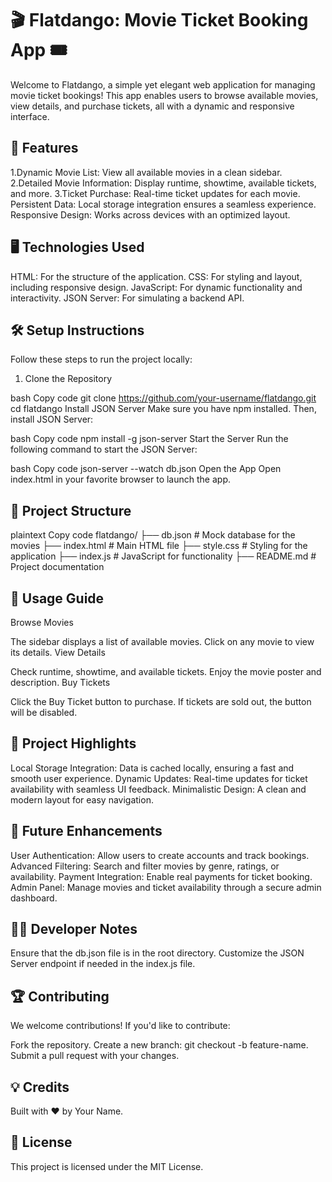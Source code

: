 # 🎬 Flatdango: Movie Ticket Booking App 🎟️
Welcome to Flatdango, a simple yet elegant web application for managing movie ticket bookings! This app enables users to browse available movies, view details, and purchase tickets, all with a dynamic and responsive interface.

 ## 🚀 Features
1.Dynamic Movie List: View all available movies in a clean sidebar.
2.Detailed Movie Information: Display runtime, showtime, available tickets, and more.
3.Ticket Purchase: Real-time ticket updates for each movie.
Persistent Data: Local storage integration ensures a seamless experience.
Responsive Design: Works across devices with an optimized layout.
 ##  🖥️ Technologies Used
HTML: For the structure of the application.
CSS: For styling and layout, including responsive design.
JavaScript: For dynamic functionality and interactivity.
JSON Server: For simulating a backend API.
## 🛠️ Setup Instructions
Follow these steps to run the project locally:

1. Clone the Repository

bash
Copy code
git clone https://github.com/your-username/flatdango.git
cd flatdango
Install JSON Server
Make sure you have npm installed. Then, install JSON Server:

bash
Copy code
npm install -g json-server
Start the Server
Run the following command to start the JSON Server:

bash
Copy code
json-server --watch db.json
Open the App
Open index.html in your favorite browser to launch the app.

## 📂 Project Structure
plaintext
Copy code
flatdango/
├── db.json         # Mock database for the movies
├── index.html      # Main HTML file
├── style.css       # Styling for the application
├── index.js        # JavaScript for functionality
├── README.md       # Project documentation
## 📖 Usage Guide
Browse Movies

The sidebar displays a list of available movies.
Click on any movie to view its details.
View Details

Check runtime, showtime, and available tickets.
Enjoy the movie poster and description.
Buy Tickets

Click the Buy Ticket button to purchase.
If tickets are sold out, the button will be disabled.
 ## 🌟 Project Highlights
Local Storage Integration:
Data is cached locally, ensuring a fast and smooth user experience.
Dynamic Updates:
Real-time updates for ticket availability with seamless UI feedback.
Minimalistic Design:
A clean and modern layout for easy navigation.
## 🤔 Future Enhancements
User Authentication: Allow users to create accounts and track bookings.
Advanced Filtering: Search and filter movies by genre, ratings, or availability.
Payment Integration: Enable real payments for ticket booking.
Admin Panel: Manage movies and ticket availability through a secure admin dashboard.
## 👨‍💻 Developer Notes
Ensure that the db.json file is in the root directory.
Customize the JSON Server endpoint if needed in the index.js file.
## 🏆 Contributing
We welcome contributions!
If you'd like to contribute:

Fork the repository.
Create a new branch: git checkout -b feature-name.
Submit a pull request with your changes.
## 💡 Credits
Built with ❤️ by Your Name.

## 📃 License
This project is licensed under the MIT License.

